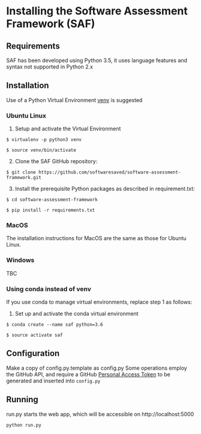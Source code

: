 # Installing the Software Assessment Framework (SAF)

## Requirements
SAF has been developed using Python 3.5, it uses language features and syntax not supported in Python 2.x

## Installation
Use of a Python Virtual Environment [venv](https://docs.python.org/3/library/venv.html) is suggested

### Ubuntu Linux
1. Setup and activate the Virtual Environment

`$ virtualenv -p python3 venv`

`$ source venv/bin/activate`	

2. Clone the SAF GitHub repository:

`$ git clone https://github.com/softwaresaved/software-assessment-framework.git`

3. Install the prerequisite Python packages as described in requirement.txt:

`$ cd software-assessment-framework`

`$ pip install -r requirements.txt`

### MacOS
The installation instructions for MacOS are the same as those for Ubuntu Linux.

### Windows
TBC

### Using conda instead of venv

If you use conda to manage virtual environments, replace step 1 as follows:

1. Set up and activate the conda virtual environment

`$ conda create --name saf python=3.6`

`$ source activate saf`


## Configuration
Make a copy of config.py.template as config.py
Some operations employ the GitHub API, and require a GitHub [Personal Access Token](https://github.com/settings/tokens) to be generated and inserted into `config.py`

## Running
run.py starts the web app, which will be accessible on http://localhost:5000

`python run.py`




